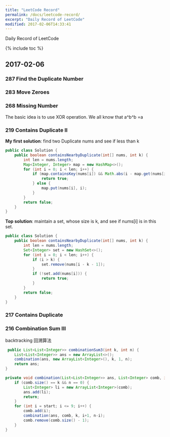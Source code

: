 ```yaml
---
title: "LeetCode Record"
permalink: /docs/leetcode-record/
excerpt: "Daily Record of LeetCode"
modified: 2017-02-06T14:33:41 
---
```

Daily Record of LeetCode

{% include toc %}

## 2017-02-06

### 287 Find the Duplicate Number

### 283 Move Zeroes

### 268 Missing Number
The basic idea is to use XOR operation. We all know that a^b^b =a

### 219 Contains Duplicate II
**My first solution**: find two Duplicate nums and see if less than k

```java
public class Solution {
    public boolean containsNearbyDuplicate(int[] nums, int k) {
        int len = nums.length;
        Map<Integer, Integer> map = new HashMap<>();
        for (int i = 0; i < len; i++) {
            if (map.containsKey(nums[i]) && Math.abs(i - map.get(nums[i])) <= k) {
                return true;
            } else {
                map.put(nums[i], i);
            }
        }
        return false;
    }
}
```

**Top solution**: maintain a set, whose size is k, and see if nums[i] is in this set.

```java
public class Solution {
    public boolean containsNearbyDuplicate(int[] nums, int k) {
        int len = nums.length;
        Set<Integer> set = new HashSet<>();
        for (int i = 0; i < len; i++) {
            if (i > k) {
                set.remove(nums[i - k - 1]);
            } 
            if (!set.add(nums[i])) {
                return true;
            }
        }
        return false;
    }
}
``` 

### 217 Contains Duplicate

### 216 Combination Sum III
backtracking 回溯算法

```java
 public List<List<Integer>> combinationSum3(int k, int n) {
    List<List<Integer>> ans = new ArrayList<>();
    combination(ans, new ArrayList<Integer>(), k, 1, n);
    return ans;
}

private void combination(List<List<Integer>> ans, List<Integer> comb, int k,  int start, int n) {
	if (comb.size() == k && n == 0) {
		List<Integer> li = new ArrayList<Integer>(comb);
		ans.add(li);
		return;
	}
	for (int i = start; i <= 9; i++) {
		comb.add(i);
		combination(ans, comb, k, i+1, n-i);
		comb.remove(comb.size() - 1);
	}
}
```